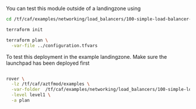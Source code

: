 You can test this module outside of a landingzone using

```bash
cd /tf/caf/examples/networking/load_balancers/100-simple-load-balancer-basic-sku/standalone

terraform init

terraform plan \
  -var-file ../configuration.tfvars


```

To test this deployment in the example landingzone. Make sure the launchpad has been deployed first

```bash

rover \
  -lz /tf/caf/aztfmod/examples \
  -var-folder  /tf/caf/examples/networking/load_balancers/100-simple-load-balancer-basic-sku/ \
  -level level1 \
  -a plan

```
